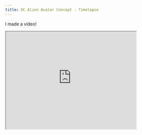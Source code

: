 ```yaml
---
title: OC Alien Avatar Concept - Timelapse
---
```


I made a video!

<iframe width="420" height="315"
src="https://www.youtube.com/embed/rQkZKqob8bg">
</iframe>
